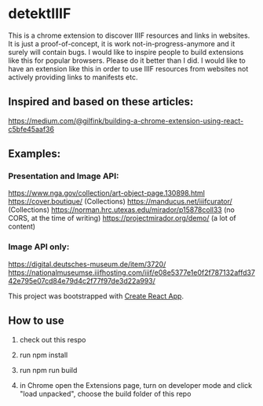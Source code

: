 # detektIIIF

This is a chrome extension to discover IIIF resources and links in websites. It is just a proof-of-concept, it is work not-in-progress-anymore and it surely will contain bugs. I would like to inspire people to build extensions like this for popular browsers. Please do it better than I did. I would like to have an extension like this in order to use IIIF resources from websites not actively providing links to manifests etc.





## Inspired and based on these articles:
https://medium.com/@gilfink/building-a-chrome-extension-using-react-c5bfe45aaf36

## Examples:

### Presentation and Image API:
https://www.nga.gov/collection/art-object-page.130898.html
https://cover.boutique/ (Collections)
https://manducus.net/iiifcurator/ (Collections)
https://norman.hrc.utexas.edu/mirador/p15878coll33 (no CORS, at the time of writing)
https://projectmirador.org/demo/ (a lot of content)

### Image API only:
https://digital.deutsches-museum.de/item/3720/
https://nationalmuseumse.iiifhosting.com/iiif/e08e5377e1e0f2f787132affd3742e795e07cd84e79d4c2f77f97de3d22a993/

This project was bootstrapped with [Create React App](https://github.com/facebook/create-react-app).

## How to use

1. check out this respo

2. run npm install

3. run npm run build

4. in Chrome open the Extensions page, turn on developer mode and click "load unpacked", choose the build folder of this repo
